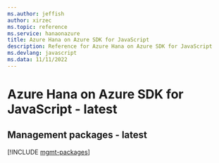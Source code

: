 ```yaml
---
ms.author: jeffish
author: xirzec
ms.topic: reference
ms.service: hanaonazure
title: Azure Hana on Azure SDK for JavaScript
description: Reference for Azure Hana on Azure SDK for JavaScript
ms.devlang: javascript
ms.data: 11/11/2022
---
```

# Azure Hana on Azure SDK for JavaScript - latest

## Management packages - latest
[!INCLUDE [mgmt-packages](hana-on-azure-mgmt-index.md)]
